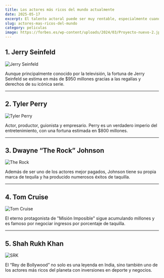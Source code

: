 ```yaml
---
title: Los actores más ricos del mundo actualmente
date: 2025-05-17
excerpt: El talento actoral puede ser muy rentable, especialmente cuando se combina con negocios inteligentes, marcas personales fuertes y participación en franquicias exitosas. Estos son los actores más ricos del mundo hoy.
slug: actores-mas-ricos-del-mundo
category: peliculas
image: https://forbes.es/wp-content/uploads/2024/03/Proyecto-nuevo-2.jpg
---
```


## 1. Jerry Seinfeld

![Jerry Seinfeld](https://cdn.hobbyconsolas.com/sites/navi.axelspringer.es/public/media/image/2023/02/seinfeld-2947662.jpg?tf=3840x)

Aunque principalmente conocido por la televisión, la fortuna de Jerry Seinfeld se estima en más de $950 millones gracias a las regalías y derechos de su icónica serie.

---

## 2. Tyler Perry

![Tyler Perry](https://kansascitydefender.com/wp-content/uploads/2024/02/934a0114649085cff9ffa97b4d554e21.webp)

Actor, productor, guionista y empresario. Perry es un verdadero imperio del entretenimiento, con una fortuna estimada en $800 millones.

---

## 3. Dwayne “The Rock” Johnson

![The Rock](https://sm.ign.com/ign_es/news/d/dwayne-the/dwayne-the-rock-johnson-returning-to-wwe-for-smackdowns-debu_yg4a.jpg)

Además de ser uno de los actores mejor pagados, Johnson tiene su propia marca de tequila y ha producido numerosos éxitos de taquilla.

---

## 4. Tom Cruise

![Tom Cruise](https://forbes.es/wp-content/uploads/2022/06/topgun.jpg)

El eterno protagonista de "Misión Imposible" sigue acumulando millones y es famoso por negociar ingresos por porcentaje de taquilla.

---

## 5. Shah Rukh Khan

![SRK](https://pi.tedcdn.com/r/talkstar-photos.s3.amazonaws.com/uploads/46daabd0-2ea6-4db2-a6d1-58887f1aa36f/ShahRukhKhan_2017-embed.jpg?u%5Br%5D=2&u%5Bs%5D=0.5&u%5Ba%5D=0.8&u%5Bt%5D=0.03&quality=82w=640)

El “Rey de Bollywood” no solo es una leyenda en India, sino también uno de los actores más ricos del planeta con inversiones en deporte y negocios.
